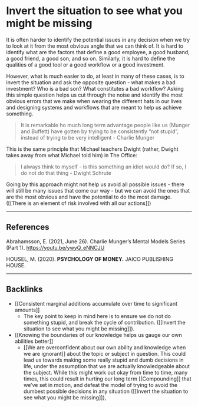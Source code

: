# Invert the situation to see what you might be missing
It is often harder to identify the potential issues in any decision when we try to look at it from the most obvious angle that we can think of. It is hard to identify what are the factors that define a good employee, a good husband, a good friend, a good son, and so on. Similarly, it is hard to define the qualities of a good tool or a good workflow or a good investment. 

However, what is much easier to do, at least in many of these cases, is to invert the situation and ask the opposite question - what makes a bad investment? Who is a bad son? What constitutes a bad workflow? Asking this simple question helps us cut through the noise and identify the most obvious errors that we make when wearing the different hats in our lives and designing systems and workflows that are meant to help us achieve something.

> It is remarkable ho much long term advantage people like us (Munger and Buffett) have gotten by trying to be consistently “not stupid”, instead of trying to be very intelligent - Charlie Munger

This is the same principle that Michael teachers Dwight (rather, Dwight takes away from what Michael told him) in The Office:

> I always think to myself - is this something an idiot would do? If so, I do not do that thing - Dwight Schrute

Going by this approach might not help us avoid all possible issues - there will still be many issues that come our way - but we can avoid the ones that are the most obvious and have the potential to do the most damage. ([[There is an element of risk involved with all our actions]])

---
## References
Abrahamsson, E. (2021, June 26). Charlie Munger’s Mental Models Series (Part 1). https://youtu.be/ywyQ_eNNCJU

HOUSEL, M. (2020). __PSYCHOLOGY OF MONEY.__ JAICO PUBLISHING HOUSE.

---
## Backlinks
* [[Consistent marginal additions accumulate over time to significant amounts]]
	* The key point to keep in mind here is to ensure we do not do something stupid, and break the cycle of contribution. ([[Invert the situation to see what you might be missing]]). 
* [[Knowing the boundaries of our knowledge helps us gauge our own abilities better]]
	* [[We are overconfident about our own ability and knowledge when we are ignorant]] about the topic or subject in question. This could lead us towards making some really stupid and dumb decisions in life, under the assumption that we are actually knowledgeable about the subject. While this might work out okay from time to time, many times, this could result in hurting our long term [[Compounding]] that we’ve set in motion, and defeat the model of trying to avoid the dumbest possible decisions in any situation ([[Invert the situation to see what you might be missing]]), 

<!-- #e #e/mental-models -->

<!-- {BearID:4B9CF41D-BA78-446F-A824-E9F7DC334938-2713-000022FABB9B435A} -->
